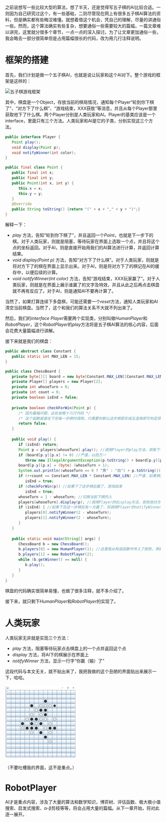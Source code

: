 之前说想写一些比较大型的算法，想了半天，还是觉得写五子棋的AI比较合适。一则因为自己研究过这个，有一些基础，二则尽管现在网上有很多五子棋AI算法的资料，但是确实都有些晦涩难懂。就想着借这个机会，凭自己的理解，尽量的讲通俗一些。然而，这个算法确实有些复杂，想要通俗一些需要较大的篇幅，一篇文章难以讲完，这里就分很多个章节，一点一点的深入探讨。为了让文章更加通俗一些，我会略去一部分很简单但是占用篇幅很长的代码，改为用几行注释说明。

# 框架的搭建

首先，我们计划是做一个五子棋AI，也就是说让玩家和这个AI对下。整个游戏的框架是这样的：

![五子棋游戏框架](pic/20191018105636427.png)

其中，棋盘是一个Object，存放当前的棋局情况，通知每个Player“轮到你下棋了”、“对方下了什么棋”、“游戏结束，XXX获胜”等消息，并且从每个Player那里获取他下了什么棋。两个Player分别是人类玩家和AI。Player的基类应该是一个interface，里面只有三个方法。人类玩家和AI是它的子类，分别实现这三个方法。

```java
public interface Player {
   Point play();
   void display(Point p);
   void notifyWinner(int color);
}
```

```java
public final class Point {
   public final int x;
   public final int y;
   public Point(int x, int y) {
      this.x = x;
      this.y = y;
   }
   @Override
   public String toString() {return "(" + x + "," + y + ")";}
}
```

解释一下：

 - *play* 方法，告知“轮到你下棋了”，并且返回一个*Point*，也就是下一步下的棋。对于人类玩家，则就是阻塞，等待玩家在界面上选取一个点，并且将这个点的坐标返回。对于AI，则是直接开始用我们的AI算法进行计算，并返回计算结果。
 - *void display(Point p)* 方法，告知“对方下了什么棋”。对于人类玩家，则就是将对方下了的棋在界面上显示出来。对于AI，则是将对方下了的棋记在AI的缓存中，以便后续的计算。
 - *void notifyWinner(int color)* 方法，告知“游戏结束，XXX玩家赢了”。对于人类玩家，则就是在界面上展示谁赢了的文字及特效，并且从此之后再点击棋盘就不再有反应了。对于AI，则是通知AI不要再计算了。

当然了，如果打算连续下多盘棋，可能还需要一个*reset*方法，通知人类玩家和AI清空当前棋盘。当然了，这个和我们的算法关系不大就不列出来了。

然后，我们的*interface Player*需要两个实现类，分别叫做*HumanPlayer*和*RobotPlayer*，这个*RobotPlayer*的*play*方法将是五子棋AI算法的核心内容，后面会花费大量篇幅进行讲解。

接下来就是我们的棋盘：

```java
public abstract class Constant {
   public static int MAX_LEN = 15;
}
```

```java
public class ChessBoard {
   private byte[][] board = new byte[Constant.MAX_LEN][Constant.MAX_LEN];
   private Player[] players = new Player[2];
   private int whoseTurn = 0;
   private int count = 0;
   private boolean isEnd = false;
   
   private boolean checkForWin(Point p) {
      /* 因为篇幅问题，此处省略十几行代码 */
      /* 这个函数就是在下完每一步棋时调用，只需要判断以这步棋若形成五连珠即可判定获胜 */
      return false;
   }

   public void play() {
      if (isEnd) return;
      Point p = players[whoseTurn].play(); //调用Player的play方法，获取下一步下的棋
      if (board[p.y][p.x] != 0) //严谨，以防万一
         throw new IllegalArgumentException(p.toString() + board[p.y][p.x]);
      board[p.y][p.x] = (byte) (whoseTurn + 1);
      System.out.println((whoseTurn == 0 ? "黑" : "白") + p.toString()); //打印日志
      if (++count == Constant.MAX_LEN * Constant.MAX_LEN) //严谨，如果棋盘下满了游戏结束
         isEnd = true;
      if (checkForWin(p)) //如果下了这步棋后赢了，游戏结束
         isEnd = true;
      whoseTurn = 1 - whoseTurn; //切换当前下棋的人
      players[whoseTurn].display(p); //调用Player的display方法，告知他对方下了哪步棋
      if (isEnd) { //如果下完这一步棋后有一方赢了，则调用Player的notifyWinner方法通知
         players[0].notifyWinner(2 - whoseTurn);
         players[1].notifyWinner(2 - whoseTurn);
      }
   }
   
   public static void main(String[] args) {
      ChessBoard b = new ChessBoard();
      b.players[0] = new HumanPlayer(1); //这里我从构造函数中传入了颜色，例如1表示执黑，2表示执白
      b.players[1] = new RobotPlayer(2);
      while (b.getWinner() == null) {
         b.play();
      }
   }
}
```

棋盘的代码确实很简单易懂，也做了很多注释，就不多介绍了。

接下来，就只剩下*HumanPlayer*和*RobotPlayer*的实现了。

# 人类玩家

人类玩家无非就是实现三个方法：
 - *play* 方法，阻塞等待玩家点击棋盘上的一个点并返回这个点
 - *display* 方法，将AI下的棋展示在界面上
 - *notifyWinner* 方法，显示一行字“你赢（输）了”

这段代码与本文无关，就不贴出来了，我把我做的这个丑陋的界面贴出来展示一下，哈哈。

![丑陋的界面](pic/20191018105636428.png)

（不要吐槽我的界面，这不是重点。）

# RobotPlayer

AI才是重点内容，涉及了大量的算法和数学知识，博弈树、评估函数、极大极小值搜索、启发式搜索、α-β剪枝等等，将会占用大量的篇幅。从下一章开始，将对此逐一展开。
